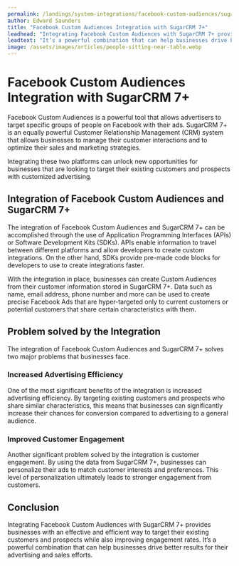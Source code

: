 ```yaml
---
permalink: /landings/system-integrations/facebook-custom-audiences/sugarcrm-7-
author: Edward Saunders
title: "Facebook Custom Audiences Integration with SugarCRM 7+"
leadhead: "Integrating Facebook Custom Audiences with SugarCRM 7+ provides businesses with an effective and efficient way to target their existing customers and prospects while also improving engagement rates"
leadtext: "It’s a powerful combination that can help businesses drive better results for their advertising and sales efforts."
image: /assets/images/articles/people-sitting-near-table.webp
---
```

<div class="arttext">    <h1>Facebook Custom Audiences Integration with SugarCRM 7+</h1>
    <p>Facebook Custom Audiences is a powerful tool that allows advertisers to target specific groups of people on Facebook with their ads. SugarCRM 7+ is an equally powerful Customer Relationship Management (CRM) system that allows businesses to manage their customer interactions and to optimize their sales and marketing strategies. </p>
    <p>Integrating these two platforms can unlock new opportunities for businesses that are looking to target their existing customers and prospects with customized advertising. </p>
    <h2>Integration of Facebook Custom Audiences and SugarCRM 7+</h2>
    <p>The integration of Facebook Custom Audiences and SugarCRM 7+ can be accomplished through the use of Application Programming Interfaces (APIs) or Software Development Kits (SDKs). APIs enable information to travel between different platforms and allow developers to create custom integrations. On the other hand, SDKs provide pre-made code blocks for developers to use to create integrations faster.</p>
    <p>With the integration in place, businesses can create Custom Audiences from their customer information stored in SugarCRM 7+. Data such as name, email address, phone number and more can be used to create precise Facebook Ads that are hyper-targeted only to current customers or potential customers that share certain characteristics with them.</p>
    <h2>Problem solved by the Integration</h2>
    <p>The integration of Facebook Custom Audiences and SugarCRM 7+ solves two major problems that businesses face.</p>
    <h3>Increased Advertising Efficiency</h3>
    <p>One of the most significant benefits of the integration is increased advertising efficiency. By targeting existing customers and prospects who share similar characteristics, this means that businesses can significantly increase their chances for conversion compared to advertising to a general audience.</p>
    <h3>Improved Customer Engagement</h3>
    <p>Another significant problem solved by the integration is customer engagement. By using the data from SugarCRM 7+, businesses can personalize their ads to match customer interests and preferences. This level of personalization ultimately leads to stronger engagement from customers.</p>
    <h2>Conclusion</h2>
    <p>Integrating Facebook Custom Audiences with SugarCRM 7+ provides businesses with an effective and efficient way to target their existing customers and prospects while also improving engagement rates. It’s a powerful combination that can help businesses drive better results for their advertising and sales efforts. </p>
</div>